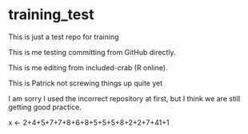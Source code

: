 # training_test
This is just a test repo for training

This is me testing committing from GitHub directly.

This is me editing from included-crab (R online).

This is Patrick not screwing things up quite yet

I am sorry I used the incorrect repository at first, but I think we are still getting good practice.

x <- 2+4+5+7+7+8+6+8+5+5+5+8+2+2+7+41+1